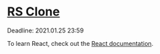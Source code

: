 # [RS Clone][rs clone]

[rs clone]: https://github.com/rolling-scopes-school/tasks/blob/master/tasks/rsclone/rsclone.md

Deadline: 2021.01.25 23:59

To learn React, check out the [React documentation](https://reactjs.org/).
